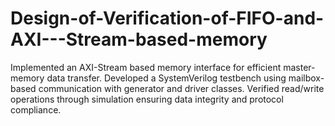 # Design-of-Verification-of-FIFO-and-AXI---Stream-based-memory
Implemented an AXI-Stream based memory interface for efficient master-memory data transfer. Developed a SystemVerilog testbench using mailbox-based communication with generator and driver classes. Verified read/write operations through simulation ensuring data integrity and protocol compliance.

